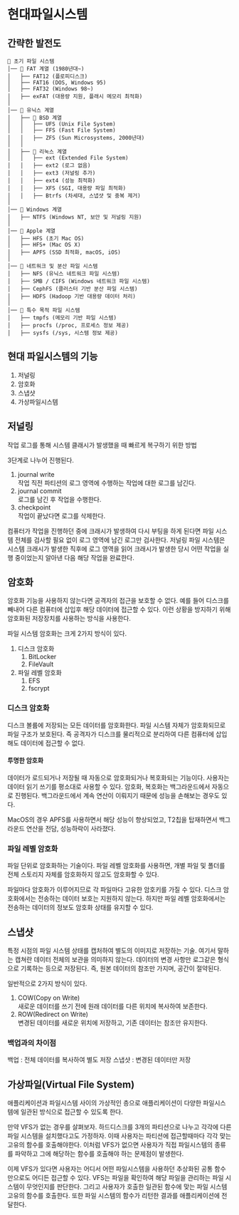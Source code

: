 # 현대파일시스템

## 간략한 발전도 

```arduino
📂 초기 파일 시스템
│── 📂 FAT 계열 (1980년대~)
│   ├── FAT12 (플로피디스크)
│   ├── FAT16 (DOS, Windows 95)
│   ├── FAT32 (Windows 98~)
│   ├── exFAT (대용량 지원, 플래시 메모리 최적화)
│
│── 📂 유닉스 계열
│   ├── 📂 BSD 계열
│   │   ├── UFS (Unix File System)
│   │   ├── FFS (Fast File System)
│   │   ├── ZFS (Sun Microsystems, 2000년대)
│   │
│   ├── 📂 리눅스 계열
│   │   ├── ext (Extended File System)
│   │   ├── ext2 (로그 없음)
│   │   ├── ext3 (저널링 추가)
│   │   ├── ext4 (성능 최적화)
│   │   ├── XFS (SGI, 대용량 파일 최적화)
│   │   ├── Btrfs (차세대, 스냅샷 및 중복 제거)
│
│── 📂 Windows 계열
│   ├── NTFS (Windows NT, 보안 및 저널링 지원)
│
│── 📂 Apple 계열
│   ├── HFS (초기 Mac OS)
│   ├── HFS+ (Mac OS X)
│   ├── APFS (SSD 최적화, macOS, iOS)
│
│── 📂 네트워크 및 분산 파일 시스템
│   ├── NFS (유닉스 네트워크 파일 시스템)
│   ├── SMB / CIFS (Windows 네트워크 파일 시스템)
│   ├── CephFS (클러스터 기반 분산 파일 시스템)
│   ├── HDFS (Hadoop 기반 대용량 데이터 처리)
│
│── 📂 특수 목적 파일 시스템
│   ├── tmpfs (메모리 기반 파일 시스템)
│   ├── procfs (/proc, 프로세스 정보 제공)
│   ├── sysfs (/sys, 시스템 정보 제공)

```

## 현대 파일시스템의 기능

1. 저널링
2. 암호화
3. 스냅샷
4. 가상파일시스템

## 저널링
작업 로그를 통해 시스템 클래시가 발생했을 때 빠르게 복구하기 위한 방법

3단계로 나누어 진행된다.

1. journal write\
		작업 직전 파티션의 로그 영역에 수행하는 작업에 대한 로그를 남긴다.
2. journal commit\
		로그를 남긴 후 작업을 수행한다.
3. checkpoint\
		작업이 끝났다면 로그를 삭제한다.


컴퓨터가 작업을 진행하던 중에 크래시가 발생하여 다시 부팅을 하게 된다면 파일 시스템 전체를 검사할 필요 없이 로그 영역에 남긴 로그만 검사한다. 저널링 파일 시스템은 시스템 크래시가 발생한 직후에 로그 영역을 읽어 크래시가 발생한 당시 어떤 작업을 실행 중이었는지 알아낸 다음 해당 작업을 완료한다.

## 암호화
암호화 기능을 사용하지 않는다면 공격자의 접근을 보호할 수 없다. 예를 들어 디스크를 빼내어 다른 컴퓨터에 삽입후 해당 데이터에 접근할 수 있다. 이런 상황을 방지하기 위해 암호화된 저장장치를 사용하는 방식을 사용한다.

파일 시스템 암호화는 크게 2가지 방식이 있다.

1. 디스크 암호화
	1. BitLocker
	2. FileVault
2. 파일 레벨 암호화
	1. EFS
	2. fscrypt

### 디스크 암호화

디스크 볼륨에 저장되는 모든 데이터를 암호화한다. 파일 시스템 자체가 암호화되므로 파일 구조가 보호된다. 즉 공격자가 디스크를 물리적으로 분리하여 다른 컴퓨터에 삽입해도 데이터에 접근할 수 없다.

#### 투명한 암호화

데이터가 로드되거나 저장될 때 자동으로 암호화되거나 복호화되는 기능이다. 사용자는 데이터 읽기 쓰기를 평소대로 사용할 수 있다. 암호화, 복호화는 백그라운드에서 자동으로 진행된다. 백그라운드에서 계속 연산이 이뤄지기 때문에 성능을 손해보는 경우도 있다. 

MacOS의 경우 APFS를 사용하면서 해당 성능이 향상되었고, T2칩을 탑재하면서 백그라운드 연산을 전담, 성능하락이 사라졌다. 

### 파일 레벨 암호화
파일 단위로 암호화하는 기술이다. 파일 레벨 암호화를 사용하면, 개별 파일 및 폴더를 전체 스토리지 자체를 암호화하지 않고도 암호화할 수 있다. 

파일마다 암호화가 이루어지므로 각 파일마다 고유한 암호키를 가질 수 있다. 디스크 암호화에서는 전송하는 데이터 보호는 지원하지 않는다. 하지만 파일 레벨 암호화에서는 전송하는 데이터의 정보도 암호화 상태를 유지할 수 있다.

## 스냅샷
특정 시점의 파일 시스템 상태를 캡처하여 별도의 이미지로 저장하는 기술. 여기서 말하는 캡쳐란 데이터 전체의 보관을 의미하지 않는다. 데이터의 변경 사항만 로그같은 형식으로 기록하는 등으로 저장된다. 즉, 원본 데이터의 참조만 가지며, 공간이 절약된다.

일반적으로 2가지 방식이 있다.

1. COW(Copy on Write)\
		새로운 데이터를 쓰기 전에 원래 데이터를 다른 위치에 복사하여 보존한다.
2. ROW(Redirect on Write)\
		변경된 데이터를 새로운 위치에 저장하고, 기존 데이터는 참조만 유지한다.

### 백업과의 차이점

백업 : 전체 데이터를 복사하여 별도 저장
스냅샷 : 변경된 데이터만 저장

## 가상파일(Virtual File System)
애플리케이션과 파일시스템 사이의 가상적인 층으로 애플리케이션이 다양한 파일시스템에 일관된 방식으로 접근할 수 있도록 한다.

만약 VFS가 없는 경우를 살펴보자. 하드디스크를 3개의 파티션으로 나누고 각각에 다른 파일 시스템을 설치했다고도 가정하자. 이때 사용자는 파티션에 접근할때마다 각각 맞는 고유의 함수를 호출해야한다. 이처럼 VFS가 없으면 사용자가 직접 파일시스템의 종류를 파악하고 그에 해당하는 함수를 호출해야 하는 문제점이 발생한다.

이제 VFS가 있다면 사용자는 어디서 어떤 파일시스템을 사용하던 추상화된 공통 함수만으로도 어디든 접근할 수 있다. VFS는 파일을 확인하여 해당 파일을 관리하는 파일 시스템이 무엇인지를 판단한다. 그리고 사용자가 호출한 일관된 함수에 맞는 파일 시스템 고유의 함수를 호출한다. 또한 파일 시스템의 함수가 리턴한 결과를 애플리케이션에 전달한다. 
